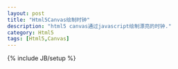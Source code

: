 ```yaml
---
layout: post
title: "Html5Canvas绘制时钟"
description: "html5 canvas通过javascript绘制漂亮的时钟."
category: Html5
tags: [Html5,Canvas]
---
```

{% include JB/setup %}
<canvas id="canvas" width="200" height="200"></canvas>
<script src="/assets/javascript/clock.js"></script>
